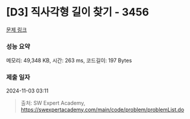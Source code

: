 # [D3] 직사각형 길이 찾기 - 3456 

[문제 링크](https://swexpertacademy.com/main/code/problem/problemDetail.do?contestProbId=AWFPmsqqALwDFAV0) 

### 성능 요약

메모리: 49,348 KB, 시간: 263 ms, 코드길이: 197 Bytes

### 제출 일자

2024-11-03 03:11



> 출처: SW Expert Academy, https://swexpertacademy.com/main/code/problem/problemList.do